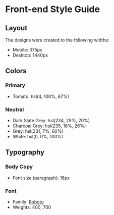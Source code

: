 # Front-end Style Guide

## Layout

The designs were created to the following widths:

- Mobile: 375px
- Desktop: 1440px

## Colors

### Primary

- Tomato: hsl(4, 100%, 67%) 

### Neutral

- Dark Slate Grey: hsl(234, 29%, 20%) 
- Charcoal Grey: hsl(235, 18%, 26%) 
- Grey: hsl(231, 7%, 60%) 
- White: hsl(0, 0%, 100%) 

## Typography

### Body Copy

- Font size (paragraph): 16px

### Font

- Family: [Roboto](https://fonts.google.com/specimen/Roboto)
- Weights: 400, 700
